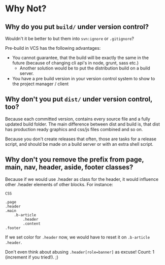 # Why Not?

## Why do you put `build/` under version control?

Wouldn't it be better to but them into `svn:ignore` or `.gitignore`?

Pre-build in VCS has the following advantages:

- You cannot guarantee, that the build will be exactly the same in the future (because of changing cli api's in node, grunt, sass etc.)
  - Another solution would be to put the distribution build on a build server.
- You have a pre build version in your version control system to show to the project manager / client


## Why don't you put `dist/` under version control, too?

Because each committed version, contains every source file and a fully updated build folder. The main difference between
dist and build is, that dist has production ready graphics and css/js files combined and so on.

Because you don't create releases that often, those are tasks for a release script, and should be made on a build server
or with an extra shell script.


## Why don't you remove the prefix from page, main, nav, header, aside, footer classes?

Because if we would use .header as class for the header, it would influence other .header elements of other
blocks. For instance:

```
CSS

.page
.header
.main
    .b-article
        .header
        .content
.footer
```

If we set color for `.header` now, we would have to reset it on `.b-article .header`.

Don't even think about abusing `.header[role=banner]` as excuse! Count: 1 (increment if you tried!). ;)
